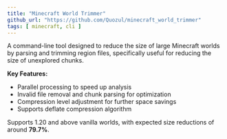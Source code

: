 ```yaml
---
title: "Minecraft World Trimmer"
github_url: "https://github.com/Quozul/minecraft_world_trimmer"
tags: [ minecraft, cli ]
---
```


A command-line tool designed to reduce the size of large Minecraft worlds by parsing and trimming region files, specifically useful for reducing the size of unexplored chunks.

**Key Features:**
* Parallel processing to speed up analysis
* Invalid file removal and chunk parsing for optimization
* Compression level adjustment for further space savings
* Supports deflate compression algorithm

Supports 1.20 and above vanilla worlds, with expected size reductions of around **79.7%**.
